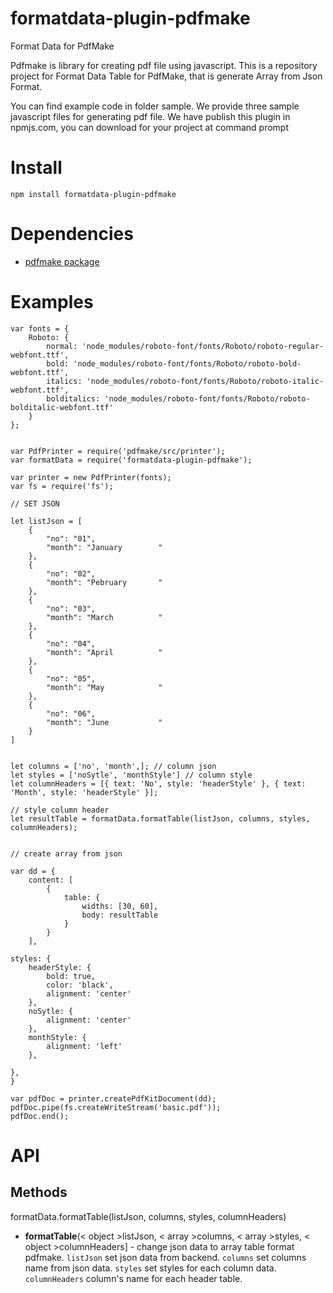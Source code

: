 # formatdata-plugin-pdfmake
Format Data for PdfMake

Pdfmake is library for creating pdf file using javascript. This is a repository project for Format Data Table for PdfMake, that is 
generate Array from Json Format.

You can find example code in folder sample. We provide three sample javascript files for generating pdf file.
We have publish this plugin in npmjs.com, you can download for your project at command prompt


Install
=======
`npm install formatdata-plugin-pdfmake `


Dependencies
============

* [pdfmake package](https://www.npmjs.com/package/pdfmake)


Examples
========
    var fonts = {
		Roboto: {
			normal: 'node_modules/roboto-font/fonts/Roboto/roboto-regular-webfont.ttf',
			bold: 'node_modules/roboto-font/fonts/Roboto/roboto-bold-webfont.ttf',
			italics: 'node_modules/roboto-font/fonts/Roboto/roboto-italic-webfont.ttf',
			bolditalics: 'node_modules/roboto-font/fonts/Roboto/roboto-bolditalic-webfont.ttf'
		}
    };


    var PdfPrinter = require('pdfmake/src/printer');
    var formatData = require('formatdata-plugin-pdfmake');

    var printer = new PdfPrinter(fonts);
    var fs = require('fs');

    // SET JSON

	let listJson = [
		{
			"no": "01",
			"month": "January        "
		},
		{
			"no": "02",
			"month": "Pebruary       "
		},
		{
			"no": "03",
			"month": "March          "
		},
		{
			"no": "04",
			"month": "April          "
		},
		{
			"no": "05",
			"month": "May            "
		},
		{
			"no": "06",
			"month": "June           "
		}
	]


	let columns = ['no', 'month',]; // column json
	let styles = ['noSytle', 'monthStyle'] // column style
	let columnHeaders = [{ text: 'No', style: 'headerStyle' }, { text: 'Month', style: 'headerStyle' }]; 

	// style column header
	let resultTable = formatData.formatTable(listJson, columns, styles, columnHeaders); 


	// create array from json

	var dd = {
		content: [
			{
				table: {
					widths: [30, 60],
					body: resultTable
				}
			}
		],

    styles: {
        headerStyle: {
            bold: true,
            color: 'black',
            alignment: 'center'
        },
        noSytle: {
            alignment: 'center'
        },
        monthStyle: {
            alignment: 'left'
        },
        
    },
	}

	var pdfDoc = printer.createPdfKitDocument(dd);
	pdfDoc.pipe(fs.createWriteStream('basic.pdf'));
	pdfDoc.end();





API
===

Methods
-------


formatData.formatTable(listJson, columns, styles, columnHeaders)
* **formatTable**(< object >listJson, < array >columns, < array >styles, < object >columnHeaders] - change json data to array table format pdfmake. `listJson` set json data from backend. `columns` set columns name from json data. `styles` set styles for each column data. `columnHeaders` column's name for each header table.


